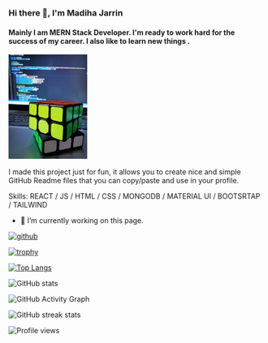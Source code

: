 ### Hi there 👋, I'm Madiha Jarrin
#### Mainly I am MERN Stack Developer. I'm ready to work hard for the success of my career.  I also like to learn new things .
![Mainly I am MERN Stack Developer. I'm ready to work hard for the success of my career.  I also like to learn new things .](https://github.com/MadihaJarrin/MadihaJarrin/blob/main/rubixode.jpg)

I made this project just for fun, it allows you to create nice and simple GitHub Readme files that you can copy/paste and use in your profile.

Skills:  REACT / JS / HTML / CSS / MONGODB / MATERIAL UI / BOOTSRTAP / TAILWIND

- 🔭 I’m currently working on this page. 


[<img src='https://cdn.jsdelivr.net/npm/simple-icons@3.0.1/icons/github.svg' alt='github' height='40'>](https://github.com/MadihaJarrin)  

[![trophy](https://github-profile-trophy.vercel.app/?username=MadihaJarrin)](https://github.com/ryo-ma/github-profile-trophy)

[![Top Langs](https://github-readme-stats.vercel.app/api/top-langs/?username=MadihaJarrin)](https://github.com/anuraghazra/github-readme-stats)

![GitHub stats](https://github-readme-stats.vercel.app/api?username=MadihaJarrin&show_icons=true)  

![GitHub Activity Graph](https://activity-graph.herokuapp.com/graph?username=MadihaJarrin)  

![GitHub streak stats](https://github-readme-streak-stats.herokuapp.com/?user=MadihaJarrin)  

![Profile views](https://gpvc.arturio.dev/MadihaJarrin)  

